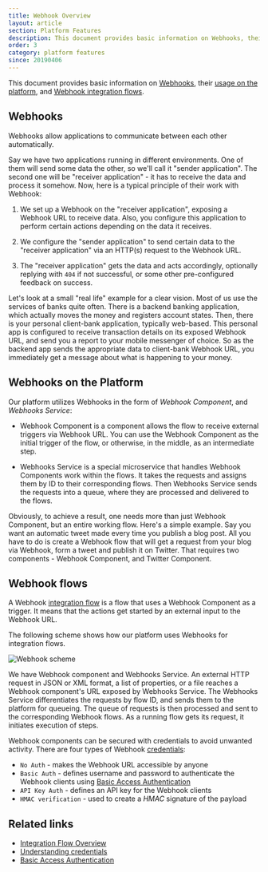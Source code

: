 ```yaml
---
title: Webhook Overview
layout: article
section: Platform Features
description: This document provides basic information on Webhooks, their usage on the platform, and Webhook integration flows.
order: 3
category: platform features
since: 20190406
---
```


This document provides basic information on [Webhooks](#webhooks), their [usage on the platform](/components/webhook/), and [Webhook integration flows](#webhook-flows).

## Webhooks

Webhooks allow applications to communicate between each other automatically.

Say we have two applications running in different environments. One of them will send some data the other, so we'll call it "sender application". The second one will be "receiver application" - it has to receive the data and process it somehow. Now, here is a typical principle of their work with Webhook:

1. We set up a Webhook on the "receiver application", exposing a Webhook URL to receive data. Also, you configure this application to perform certain actions depending on the data it receives.

2. We configure the "sender application" to send certain data to the "receiver application" via an HTTP(s) request to the Webhook URL.

3. The "receiver application" gets the data and acts accordingly, optionally replying with `404` if not successful, or some other pre-configured feedback on success.    

Let's look at a small "real life" example for a clear vision. Most of us use the services of banks quite often. There is a backend banking application, which actually moves the money and registers account states. Then, there is your personal client-bank application, typically web-based. This personal app is configured to receive transaction details on its exposed Webhook URL, and send you a report to your mobile messenger of choice. So as the backend app sends the appropriate data to client-bank Webhook URL, you immediately get a message about what is happening to your money.

## Webhooks on the Platform

Our platform utilizes Webhooks in the form of *Webhook Component*, and *Webhooks Service*:

- Webhook Component is a component allows the flow to receive external triggers via Webhook URL. You can use the Webhook Component as the initial trigger of the flow, or otherwise, in the middle, as an intermediate step.  

- Webhooks Service is a special microservice that handles Webhook Components work within the flows. It takes the requests and assigns them by ID to their corresponding flows. Then Webhooks Service sends the requests into a queue, where they are processed and delivered to the flows.

Obviously, to achieve a result, one needs more than just Webhook Component, but an entire working flow. Here's a simple example. Say you want an automatic tweet made every time you publish a blog post. All you have to do is create a Webhook flow that will get a request from your blog via Webhook, form a tweet and publish it on Twitter. That requires two components - Webhook Component, and Twitter Component.    

## Webhook flows

A Webhook [integration flow](integration-flow) is a flow that uses a Webhook Component as a trigger. It means that the actions get started by an external input to the Webhook URL.

The following scheme shows how our platform uses Webhooks for integration flows.

![Webhook scheme](/assets/img/getting-started/webhooks-overview/scheme_1.png)

We have Webhook component and Webhooks Service. An external HTTP request in JSON or XML format, a list of properties, or a file reaches a Webhook component's URL exposed by Webhooks Service. The Webhooks Service differentiates the requests by flow ID, and sends them to the platform for queueing. The queue of requests is then processed and sent to the corresponding Webhook flows. As a running flow gets its request, it initiates execution of steps.   

Webhook components can be secured with credentials to avoid unwanted activity. There are four types of Webhook [credentials](credential):

-   `No Auth` - makes the Webhook URL accessible by anyone
-   `Basic Auth` - defines username and password to authenticate the Webhook clients using [Basic Access Authentication](https://en.wikipedia.org/wiki/Basic_access_authentication)
-   `API Key Auth` - defines an API key for the Webhook clients
-   `HMAC verification` - used to create a *HMAC* signature of the payload

## Related links

- [Integration Flow Overview](integration-flow)
- [Understanding credentials](credential)
- [Basic Access Authentication](https://en.wikipedia.org/wiki/Basic_access_authentication)
